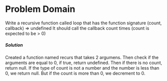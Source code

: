 # Problem Domain

Write a recursive function called loop that has the function signature (count, callback) => undefined It should call the callback count times (count is expected to be > 0)

##### Solution

Created a function named recurs that takes 2 argumens. Then check if the arguments are equal to 0, if true, return undefined. Then if there is no count, return null. If the type of count is not a number  and the number is less than 0, we return null. But if the count is more than 0, we decrement to 0.  